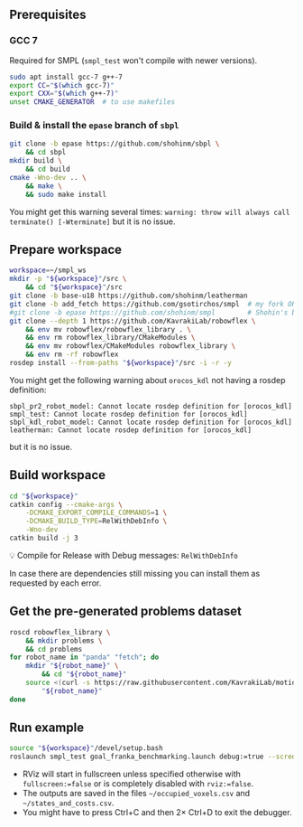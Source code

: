 ## Prerequisites

### GCC 7

Required for SMPL (`smpl_test` won't compile with newer versions).

```bash
sudo apt install gcc-7 g++-7
export CC="$(which gcc-7)"
export CXX="$(which g++-7)"
unset CMAKE_GENERATOR  # to use makefiles
```

### Build & install the `epase` branch of `sbpl`

```bash
git clone -b epase https://github.com/shohinm/sbpl \
    && cd sbpl
mkdir build \
    && cd build
cmake -Wno-dev .. \
    && make \
    && sudo make install
```

You might get this warning several times: `warning: throw will always call terminate() [-Wterminate]` but it is no issue.

## Prepare workspace

```bash
workspace=~/smpl_ws
mkdir -p "${workspace}"/src \
    && cd "${workspace}"/src
git clone -b base-u18 https://github.com/shohinm/leatherman
git clone -b add_fetch https://github.com/gsotirchos/smpl  # my fork OR
#git clone -b epase https://github.com/shohinm/smpl        # Shohin's branch
git clone --depth 1 https://github.com/KavrakiLab/robowflex \
    && env mv robowflex/robowflex_library . \
    && env rm robowflex_library/CMakeModules \
    && env mv robowflex/CMakeModules robowflex_library \
    && env rm -rf robowflex
rosdep install --from-paths "${workspace}"/src -i -r -y
```

You might get the following warning about `orocos_kdl` not having a rosdep definition:

```
sbpl_pr2_robot_model: Cannot locate rosdep definition for [orocos_kdl]
smpl_test: Cannot locate rosdep definition for [orocos_kdl]
sbpl_kdl_robot_model: Cannot locate rosdep definition for [orocos_kdl]
leatherman: Cannot locate rosdep definition for [orocos_kdl]
```

but it is no issue.

## Build workspace

```bash
cd "${workspace}"
catkin config --cmake-args \
    -DCMAKE_EXPORT_COMPILE_COMMANDS=1 \
    -DCMAKE_BUILD_TYPE=RelWithDebInfo \
    -Wno-dev
catkin build -j 3
```

💡 Compile for Release with Debug messages: `RelWithDebInfo`

In case there are dependencies still missing  you can install them as requested by each error.

## Get the pre-generated problems dataset

```bash
roscd robowflex_library \
    && mkdir problems \
    && cd problems
for robot_name in "panda" "fetch"; do
    mkdir "${robot_name}" \
        && cd "${robot_name}"
    source <(curl -s https://raw.githubusercontent.com/KavrakiLab/motion_bench_maker/4115132bb55a9334529294643d6054471210a184/problems/download.sh) \
        "${robot_name}"
done
```

## Run example

```bash
source "${workspace}"/devel/setup.bash
roslaunch smpl_test goal_franka_benchmarking.launch debug:=true --screen
```

- RViz will start in fullscreen unless specified otherwise with `fullscreen:=false` or is completely disabled with `rviz:=false`.
- The outputs are saved in the files `~/occupied_voxels.csv` and `~/states_and_costs.csv`.
- You might have to press Ctrl+C and then 2× Ctrl+D to exit the debugger.
